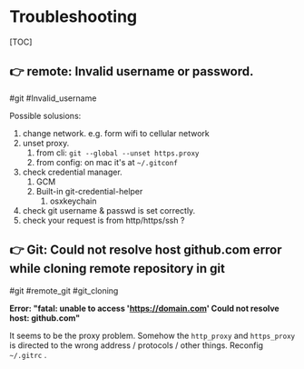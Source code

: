 # Troubleshooting

[TOC]



## 👉 remote: Invalid username or password.
#git #Invalid_username

Possible solusions:
1. change network. e.g. form wifi to cellular network
2. unset proxy.
	1. from cli: `git --global --unset https.proxy`
	2. from config: on mac it's at `~/.gitconf`
3. check credential manager. 
	1. GCM
	2. Built-in git-credential-helper
		1. osxkeychain
4. check git username & passwd is set correctly.
5. check your request is from http/https/ssh ?


[Github remote: Invalid username or password. fatal: Authentication failed]: https://stackoverflow.com/questions/71600196/github-remote-invalid-username-or-password-fatal-authentication-failed

[fatal: unable to access ... Recv failure: Connection reset by peer]: https://apple.stackexchange.com/questions/452437/fatal-unable-to-access-recv-failure-connection-reset-by-peer

[How can I resolve "Recv failure: Connection reset by peer" error]: https://stackoverflow.com/questions/58372156/how-can-i-resolve-recv-failure-connection-reset-by-peer-error



## 👉 Git: Could not resolve host github.com error while cloning remote repository in git
#git #remote_git #git_cloning

**Error: "fatal: unable to access 'https://domain.com' Could not resolve host: github.com"**

It seems to be the proxy problem. Somehow the `http_proxy` and `https_proxy` is directed to the wrong address / protocols / other things. Reconfig `~/.gitrc` .

[Git: Could not resolve host github.com error while cloning remote repository in git]: https://stackoverflow.com/questions/20370294/git-could-not-resolve-host-github-com-error-while-cloning-remote-repository-in

